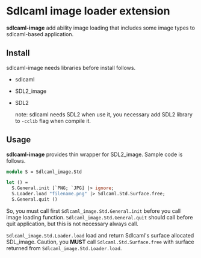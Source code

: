 # Sdlcaml image loader extension #

**sdlcaml-image** add ability image loading that includes some image types to sdlcaml-based application.

## Install ##
sdlcaml-image needs libraries before install follows.

- sdlcaml
- SDL2_image
- SDL2

    note: sdlcaml needs SDL2 when use it, you necessary add SDL2 library to `-cclib` flag when compile it.

## Usage ##

**sdlcaml-image** provides thin wrapper for SDL2_image. Sample code is follows.

```ocaml
module S = Sdlcaml_image.Std

let () = 
  S.General.init [`PNG; `JPG] |> ignore;
  S.Loader.load "filename.png" |> Sdlcaml.Std.Surface.free;
  S.General.quit ()
```

So, you must call first `Sdlcaml_image.Std.General.init` before you call image loading function. `Sdlcaml_image.Std.General.quit` should call before quit application, but this is not necessary always call.

`Sdlcaml_image.Std.Loader.load` load and return Sdlcaml's surface allocated SDL_image. Caution, you **MUST** call `Sdlcaml.Std.Surface.free` with surface returned from `Sdlcaml_image.Std.Loader.load`.
